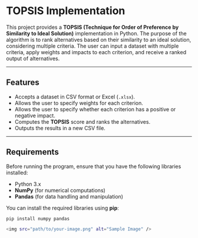 # TOPSIS Implementation

This project provides a **TOPSIS (Technique for Order of Preference by Similarity to Ideal Solution)** implementation in Python. The purpose of the algorithm is to rank alternatives based on their similarity to an ideal solution, considering multiple criteria. The user can input a dataset with multiple criteria, apply weights and impacts to each criterion, and receive a ranked output of alternatives.

---

## Features

- Accepts a dataset in CSV format or Excel (`.xlsx`).
- Allows the user to specify weights for each criterion.
- Allows the user to specify whether each criterion has a positive or negative impact.
- Computes the **TOPSIS** score and ranks the alternatives.
- Outputs the results in a new CSV file.

---

## Requirements

Before running the program, ensure that you have the following libraries installed:

- Python 3.x
- **NumPy** (for numerical computations)
- **Pandas** (for data handling and manipulation)

You can install the required libraries using **pip**:

```bash
pip install numpy pandas

<img src="path/to/your-image.png" alt="Sample Image" />

